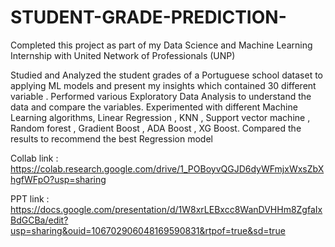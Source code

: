 # STUDENT-GRADE-PREDICTION-

Completed this project as part of my Data Science and Machine Learning Internship with United Network of Professionals (UNP)

Studied and Analyzed the student grades of a Portuguese school dataset to applying ML models and present my insights which contained 30 different variable .
Performed various Exploratory Data Analysis to understand the data and compare the variables.
Experimented with different Machine Learning algorithms, Linear Regression , KNN , Support vector machine , Random forest , Gradient Boost , ADA Boost , XG Boost.
Compared the results to recommend the best Regression model



Collab link : https://colab.research.google.com/drive/1_POBoyvQGJD6dyWFmjxWxsZbXhgfWFpO?usp=sharing 


PPT link :  https://docs.google.com/presentation/d/1W8xrLEBxcc8WanDVHHm8ZgfaIxBdGCBa/edit?usp=sharing&ouid=106702906048169590831&rtpof=true&sd=true
